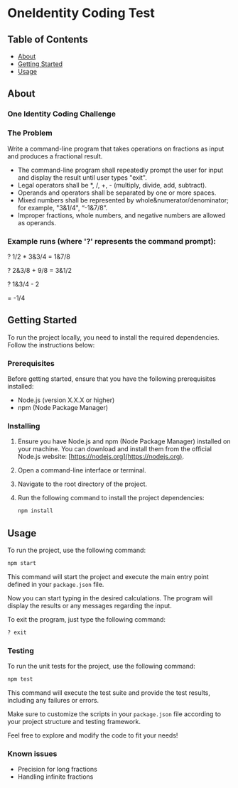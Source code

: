 # OneIdentity Coding Test

## Table of Contents

- [About](#about)
- [Getting Started](#getting_started)
- [Usage](#usage)

## About <a name = "about"></a>

### One Identity Coding Challenge

### The Problem

Write a command-line program that takes operations on fractions as input and produces a fractional result.

- The command-line program shall repeatedly prompt the user for input and display the result until user types "exit".
- Legal operators shall be \*, /, +, - (multiply, divide, add, subtract).
- Operands and operators shall be separated by one or more spaces.
- Mixed numbers shall be represented by whole&numerator/denominator; for example, "3&1/4", “-1&7/8”.
- Improper fractions, whole numbers, and negative numbers are allowed as operands.

### Example runs (where '?' represents the command prompt):

? 1/2 \* 3&3/4
= 1&7/8

? 2&3/8 + 9/8
= 3&1/2

? 1&3/4 - 2

= -1/4

## Getting Started <a name = "getting_started"></a>

To run the project locally, you need to install the required dependencies. Follow the instructions below:

### Prerequisites

Before getting started, ensure that you have the following prerequisites installed:

- Node.js (version X.X.X or higher)
- npm (Node Package Manager)

### Installing

1. Ensure you have Node.js and npm (Node Package Manager) installed on your machine. You can download and install them from the official Node.js website: [https://nodejs.org](https://nodejs.org).

2. Open a command-line interface or terminal.

3. Navigate to the root directory of the project.

4. Run the following command to install the project dependencies:

   ```bash
   npm install
   ```

## Usage <a name = "usage"></a>

To run the project, use the following command:

```bash
npm start
```

This command will start the project and execute the main entry point defined in your `package.json` file.

Now you can start typing in the desired calculations. The program will display the results or any messages regarding the input.

To exit the program, just type the following command:

```bash
? exit
```

### Testing

To run the unit tests for the project, use the following command:

```bash
npm test
```

This command will execute the test suite and provide the test results, including any failures or errors.

Make sure to customize the scripts in your `package.json` file according to your project structure and testing framework.

Feel free to explore and modify the code to fit your needs!

### Known issues

- Precision for long fractions
- Handling infinite fractions
